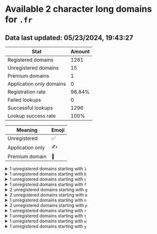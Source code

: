 # Available 2 character long domains for `.fr`

## Data last updated: 05/23/2024, 19:43:27

|Stat|Amount|
|--|--|
|Registered domains|1281|
|Unregistered domains|15|
|Premium domains|1|
|Application only domains|0|
|Registration rate|98.84%|
|Failed lookups|0|
|Successful lookups|1296|
|Lookup success rate|100%|


|Meaning|Emoji|
|--|--|
|Unregistered|:white_check_mark:|
|Application only|:writing_hand:|
|Premium domain|:gem:|

<details>
<summary>1 unregistered domains starting with <bold><code>1</code></bold></summary>

|Type|Domain|
|--|--|
|:gem:|`1e.fr`|
</details>
<details>
<summary>1 unregistered domains starting with <bold><code>b</code></bold></summary>

|Type|Domain|
|--|--|
|:white_check_mark:|`bl.fr`|
</details>
<details>
<summary>1 unregistered domains starting with <bold><code>c</code></bold></summary>

|Type|Domain|
|--|--|
|:white_check_mark:|`co.fr`|
</details>
<details>
<summary>1 unregistered domains starting with <bold><code>f</code></bold></summary>

|Type|Domain|
|--|--|
|:white_check_mark:|`fr.fr`|
</details>
<details>
<summary>2 unregistered domains starting with <bold><code>g</code></bold></summary>

|Type|Domain|
|--|--|
|:white_check_mark:|`gf.fr`|
|:white_check_mark:|`gp.fr`|
</details>
<details>
<summary>2 unregistered domains starting with <bold><code>m</code></bold></summary>

|Type|Domain|
|--|--|
|:white_check_mark:|`mf.fr`|
|:white_check_mark:|`mq.fr`|
</details>
<details>
<summary>1 unregistered domains starting with <bold><code>n</code></bold></summary>

|Type|Domain|
|--|--|
|:white_check_mark:|`nc.fr`|
</details>
<details>
<summary>2 unregistered domains starting with <bold><code>p</code></bold></summary>

|Type|Domain|
|--|--|
|:white_check_mark:|`pf.fr`|
|:white_check_mark:|`pm.fr`|
</details>
<details>
<summary>1 unregistered domains starting with <bold><code>r</code></bold></summary>

|Type|Domain|
|--|--|
|:white_check_mark:|`re.fr`|
</details>
<details>
<summary>1 unregistered domains starting with <bold><code>t</code></bold></summary>

|Type|Domain|
|--|--|
|:white_check_mark:|`tf.fr`|
</details>
<details>
<summary>1 unregistered domains starting with <bold><code>w</code></bold></summary>

|Type|Domain|
|--|--|
|:white_check_mark:|`wf.fr`|
</details>
<details>
<summary>1 unregistered domains starting with <bold><code>y</code></bold></summary>

|Type|Domain|
|--|--|
|:white_check_mark:|`yt.fr`|
</details>